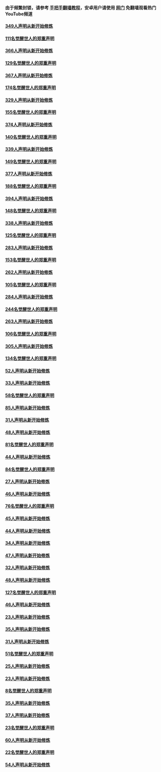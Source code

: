 #### 由于频繁封锁，请参考 [手把手翻墙教程](https://github.com/gfw-breaker/guides/wiki/)，安卓用户请使用 [网门](https://github.com/gfw-breaker/nogfw/blob/master/dl.md?t=06200601) 免翻墙观看热门YouTube频道 

#### [349人声明从新开始修炼](../pages/91/426969.md?t=06200601) 

#### [111名觉醒世人的郑重声明](../pages/91/426968.md?t=06200601) 

#### [366人声明从新开始修炼](../pages/91/426737.md?t=06200601) 

#### [129名觉醒世人的郑重声明](../pages/91/426736.md?t=06200601) 

#### [367人声明从新开始修炼](../pages/91/426421.md?t=06200601) 

#### [174名觉醒世人的郑重声明](../pages/91/426420.md?t=06200601) 

#### [329人声明从新开始修炼](../pages/91/426139.md?t=06200601) 

#### [155名觉醒世人的郑重声明](../pages/91/426138.md?t=06200601) 

#### [374人声明从新开始修炼](../pages/91/425811.md?t=06200601) 

#### [140名觉醒世人的郑重声明](../pages/91/425810.md?t=06200601) 

#### [339人声明从新开始修炼](../pages/91/425690.md?t=06200601) 

#### [149名觉醒世人的郑重声明](../pages/91/425689.md?t=06200601) 

#### [377人声明从新开始修炼](../pages/91/424867.md?t=06200601) 

#### [188名觉醒世人的郑重声明](../pages/91/424866.md?t=06200601) 

#### [394人声明从新开始修炼](../pages/91/423914.md?t=06200601) 

#### [148名觉醒世人的郑重声明](../pages/91/423913.md?t=06200601) 

#### [338人声明从新开始修炼](../pages/91/423540.md?t=06200601) 

#### [125名觉醒世人的郑重声明](../pages/91/423539.md?t=06200601) 

#### [283人声明从新开始修炼](../pages/91/423296.md?t=06200601) 

#### [153名觉醒世人的郑重声明](../pages/91/423295.md?t=06200601) 

#### [262人声明从新开始修炼](../pages/91/423004.md?t=06200601) 

#### [105名觉醒世人的郑重声明](../pages/91/423003.md?t=06200601) 

#### [284人声明从新开始修炼](../pages/91/422707.md?t=06200601) 

#### [244名觉醒世人的郑重声明](../pages/91/422706.md?t=06200601) 

#### [263人声明从新开始修炼](../pages/91/422553.md?t=06200601) 

#### [106名觉醒世人的郑重声明](../pages/91/422552.md?t=06200601) 

#### [305人声明从新开始修炼](../pages/91/422153.md?t=06200601) 

#### [134名觉醒世人的郑重声明](../pages/91/422152.md?t=06200601) 

#### [52人声明从新开始修炼](../pages/91/421846.md?t=06200601) 

#### [33人声明从新开始修炼](../pages/91/421804.md?t=06200601) 

#### [58名觉醒世人的郑重声明](../pages/91/421845.md?t=06200601) 

#### [85人声明从新开始修炼](../pages/91/421769.md?t=06200601) 

#### [31人声明从新开始修炼](../pages/91/421763.md?t=06200601) 

#### [48人声明从新开始修炼](../pages/91/421605.md?t=06200601) 

#### [81名觉醒世人的郑重声明](../pages/91/421656.md?t=06200601) 

#### [44人声明从新开始修炼](../pages/91/421544.md?t=06200601) 

#### [84名觉醒世人的郑重声明](../pages/91/421543.md?t=06200601) 

#### [27人声明从新开始修炼](../pages/91/421465.md?t=06200601) 

#### [46人声明从新开始修炼](../pages/91/421454.md?t=06200601) 

#### [76名觉醒世人的郑重声明](../pages/91/421453.md?t=06200601) 

#### [45人声明从新开始修炼](../pages/91/421452.md?t=06200601) 

#### [44人声明从新开始修炼](../pages/91/421422.md?t=06200601) 

#### [34人声明从新开始修炼](../pages/91/421322.md?t=06200601) 

#### [47人声明从新开始修炼](../pages/91/421264.md?t=06200601) 

#### [32人声明从新开始修炼](../pages/91/421225.md?t=06200601) 

#### [48人声明从新开始修炼](../pages/91/421202.md?t=06200601) 

#### [127名觉醒世人的郑重声明](../pages/91/421224.md?t=06200601) 

#### [46人声明从新开始修炼](../pages/91/421203.md?t=06200601) 

#### [23人声明从新开始修炼](../pages/91/421138.md?t=06200601) 

#### [35人声明从新开始修炼](../pages/91/421122.md?t=06200601) 

#### [31人声明从新开始修炼](../pages/91/421081.md?t=06200601) 

#### [51名觉醒世人的郑重声明](../pages/91/421080.md?t=06200601) 

#### [25人声明从新开始修炼](../pages/91/421020.md?t=06200601) 

#### [23人声明从新开始修炼](../pages/91/420884.md?t=06200601) 

#### [8名觉醒世人的郑重声明](../pages/91/420883.md?t=06200601) 

#### [35人声明从新开始修炼](../pages/91/420809.md?t=06200601) 

#### [37人声明从新开始修炼](../pages/91/420766.md?t=06200601) 

#### [23名觉醒世人的郑重声明](../pages/91/420765.md?t=06200601) 

#### [60人声明从新开始修炼](../pages/91/420727.md?t=06200601) 

#### [22名觉醒世人的郑重声明](../pages/91/420726.md?t=06200601) 

#### [54人声明从新开始修炼](../pages/91/420529.md?t=06200601) 

